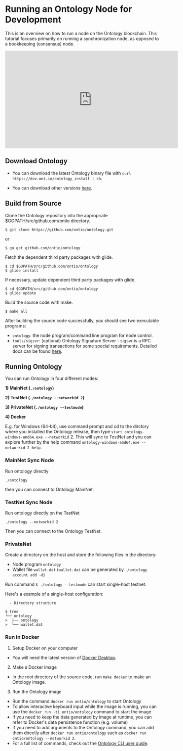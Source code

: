 # Running an Ontology Node for Development

This is an overview on how to run a node on the Ontology blockchain. This tutorial focuses primarily on running a synchronization node, as opposed to a bookkeeping (consensus) node.

<iframe width="560" height="315" src="https://www.youtube.com/embed/q_c_TEXtono" frameborder="0" allow="accelerometer; autoplay; encrypted-media; gyroscope; picture-in-picture" allowfullscreen></iframe>

## Download Ontology

- You can download the latest Ontology binary file with `curl https://dev.ont.io/ontology_install | sh`.

- You can download other versions [here](https://github.com/ontio/ontology/releases).

## Build from Source

Clone the Ontology repository into the appropriate $GOPATH/src/github.com/ontio directory.

```
$ git clone https://github.com/ontio/ontology.git
```
or
```
$ go get github.com/ontio/ontology
```
Fetch the dependent third party packages with glide.
```
$ cd $GOPATH/src/github.com/ontio/ontology
$ glide install
```
If necessary, update dependent third party packages with glide.
```
$ cd $GOPATH/src/github.com/ontio/ontology
$ glide update
```
Build the source code with make.
```
$ make all
```
After building the source code successfully, you should see two executable programs:
- `ontology`: the node program/command line program for node control.
- `tools/sigsvr`: (optional) Ontology Signature Server - sigsvr is a RPC server for signing transactions for some special requirements. Detailed docs can be found [here](https://github.com/ontio/documentation/blob/master/docs/pages/doc_en/Ontology/sigsvr_en.md).

## Running Ontology

You can run Ontology in four different modes:

**1) MainNet (`./ontology`)**

**2) TestNet (`./ontology --networkid 2`)**

**3) PrivateNet (`./ontology --testmode`)**

**4) Docker**

E.g. for Windows (64-bit), use command prompt and cd to the dirctory where you installed the Ontology release, then type `start ontology-windows-amd64.exe --networkid` 2. This will sync to TestNet and you can explore further by the help command `ontology-windows-amd64.exe --networkid 2 help`.

### MainNet Sync Node

Run ontology directly

```
./ontology
```

then you can connect to Ontology MainNet.

### TestNet Sync Node

Run ontology directly on the TestNet

```
./ontology --networkid 2
```

Then you can connect to the Ontology TestNet.

### PrivateNet
Create a directory on the host and store the following files in the directory:
 - Node program `ontology`
 - Wallet file `wallet.dat` (`wallet.dat` can be generated by `./ontology account add -d`)

 Run command `$ ./ontology --testmode` can start single-host testnet.

 Here's a example of a single-host configuration:

      - Directory structure
```shell
$ tree
└── ontology
>  ├── ontology
>  └── wallet.dat
```

### Run in Docker

1. Setup Docker on your computer
  - You will need the latest version of [Docker Desktop](https://www.docker.com/products/docker-desktop).

2. Make a Docker image
  - In the root directory of the source code, run `make docker` to make an Ontology image.

3. Run the Ontology image
  - Run the command `docker run ontio/ontology` to start Ontology
  - To allow interactive keyboard input while the image is running, you can use the `docker run -ti ontio/ontology` command to start the image
  - If you need to keep the data generated by image at runtime, you can refer to Docker's data persistence function (e.g. volume)
  - If you need to add arguments to the Ontology command, you can add them directly after `docker run ontio/ontology` such as `docker run ontio/ontology --networkid 2`.
  - For a full list of commands, check out the [Ontology CLI user guide](https://github.com/ontio/ontology/blob/master/docs/specifications/cli_user_guide.md).
